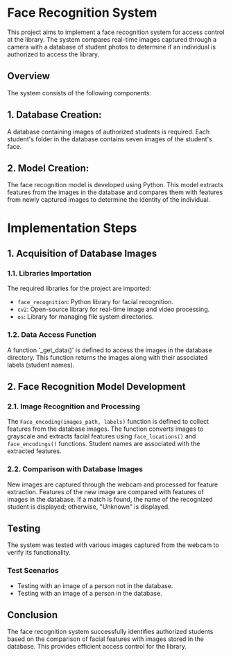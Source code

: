 # Face Recognition System
This project aims to implement a face recognition system for access control at the library. The system compares real-time images captured through a camera with a database of student photos to determine if an individual is authorized to access the library.

## Overview

The system consists of the following components:

## 1. Database Creation:

A database containing images of authorized students is required. Each student's folder in the database contains seven images of the student's face.

## 2. Model Creation:

The face recognition model is developed using Python. This model extracts features from the images in the database and compares them with features from newly captured images to determine the identity of the individual.

# Implementation Steps

## 1. Acquisition of Database Images

### 1.1. Libraries Importation

The required libraries for the project are imported:

- `face_recognition`: Python library for facial recognition.
- `cv2`: Open-source library for real-time image and video processing.
- `os`: Library for managing file system directories.

### 1.2. Data Access Function

A function '_get_data()' is defined to access the images in the database directory. This function returns the images along with their associated labels (student names).

## 2. Face Recognition Model Development

### 2.1. Image Recognition and Processing

The `Face_encoding(images_path, labels)` function is defined to collect features from the database images. The function converts images to grayscale and extracts facial features using `face_locations()` and `face_encodings()` functions. Student names are associated with the extracted features.

### 2.2. Comparison with Database Images

New images are captured through the webcam and processed for feature extraction. Features of the new image are compared with features of images in the database. If a match is found, the name of the recognized student is displayed; otherwise, "Unknown" is displayed.

## Testing

The system was tested with various images captured from the webcam to verify its functionality.

### Test Scenarios

- Testing with an image of a person not in the database.
- Testing with an image of a person in the database.

## Conclusion

The face recognition system successfully identifies authorized students based on the comparison of facial features with images stored in the database. This provides efficient access control for the library.
